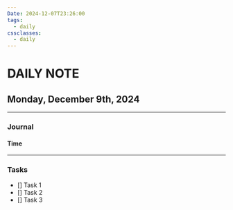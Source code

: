 ```yaml
---
Date: 2024-12-07T23:26:00
tags:
  - daily
cssclasses:
  - daily
---
```

# DAILY NOTE
## Monday, December 9th, 2024
***
### Journal
#### Time
***
### Tasks
- [] Task 1
- [] Task 2
- [] Task 3